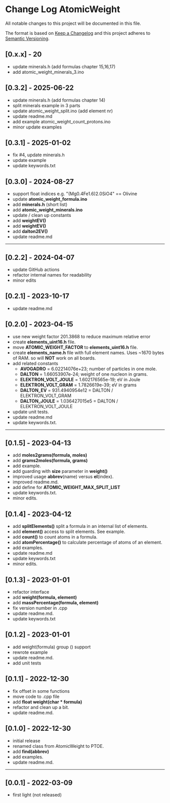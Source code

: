 # Change Log AtomicWeight

All notable changes to this project will be documented in this file.

The format is based on [Keep a Changelog](http://keepachangelog.com/)
and this project adheres to [Semantic Versioning](http://semver.org/).


## [0.x.x] - 20
- update minerals.h (add formulas chapter 15,16,17)
- add atomic_weight_minerals_3.ino


## [0.3.2] - 2025-06-22
- update minerals.h (add formulas chapter 14)
- split minerals example in 3 parts
- update atomic_weight_split.ino (add element nr)
- update readme.md
- add example atomic_weight_count_protons.ino
- minor update examples

## [0.3.1] - 2025-01-02
- fix #4, update minerals.h
- update example
- update keywords.txt

## [0.3.0] - 2024-08-27
- support float indices e.g. "(Mg0.4Fe1.6)2.0SiO4" == Olivine
- update **atomic_weight_formula.ino**
- add **minerals.h** (short list)
- add **atomic_weight_minerals.ino** 
- update / clean up constants
- add **weightEV()**
- add **weightEV()**
- add **dalton2EV()**
- update readme.md

----

## [0.2.2] - 2024-04-07
- update GitHub actions
- refactor internal names for readability
- minor edits

## [0.2.1] - 2023-10-17
- update readme.md

## [0.2.0] - 2023-04-15
- use new weight factor 201.3868 to reduce maximum relative error
- create **elements_uint16.h** file.
- move **ATOMIC_WEIGHT_FACTOR** to **elements_uint16.h** file.
- create **elements_name.h** file with full element names. Uses ~1670 bytes of RAM.
  so will **NOT** work on all boards.
- add related constants
  - **AVOGADRO** = 6.02214076e+23; number of particles in one mole.
  - **DALTON** = 1.66053907e-24; weight of one nucleon in grams.
  - **ELEKTRON_VOLT_JOULE** = 1.602176565e-19; eV in Joule
  - **ELEKTRON_VOLT_GRAM**  = 1.7826619e-39; eV in grams
  - **DALTON_EV** = 931.4940954e12 = DALTON / ELEKTRON_VOLT_GRAM
  - **DALTON_JOULE** = 1.036427015e5 = DALTON / ELEKTRON_VOLT_JOULE
- update unit tests.
- update readme.md
- update keywords.txt.

----

## [0.1.5] - 2023-04-13
- add **moles2grams(formula, moles)**
- add **grams2moles(formula, grams)**
- add example.
- add guarding with **size** parameter in **weight()**
- improved usage **abbrev**(name) versus **el**(index).
- improved readme.md.
- add define for **ATOMIC_WEIGHT_MAX_SPLIT_LIST**
- update keywords.txt.
- minor edits.

## [0.1.4] - 2023-04-12
- add **splitElements()** split a formula in an internal list of elements.
- add **element()** access to split elements. See example.
- add **count()** to count atoms in a formula.
- add **atomPercentage()** to calculate percentage of atoms of an element.
- add examples.
- update readme.md
- update keywords.txt
- minor edits.

## [0.1.3] - 2023-01-01
- refactor interface
- add **weight(formula, element)**
- add **massPercentage(formula, element)**
- fix version number in .cpp
- update readme.md.
- update keywords.txt

## [0.1.2] - 2023-01-01
- add weight(formula) group () support
- rewrote example
- update readme.md.
- add unit tests

## [0.1.1] - 2022-12-30
- fix offset in some functions
- move code to .cpp file
- add **float weight(char \* formula)**
- refactor and clean up a bit.
- update readme.md.

## [0.1.0] - 2022-12-30
- initial release
- renamed class from AtomicWeight to PTOE.
- add **find(abbrev)**
- add examples.
- update readme.md.

----

## [0.0.1] - 2022-03-09
- first light (not released)
